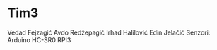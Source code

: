 # Tim3
Vedad Fejzagić Avdo Redžepagić Irhad Halilović Edin Jelačić
Senzori:
  Arduino
  HC-SR0
  RPI3
